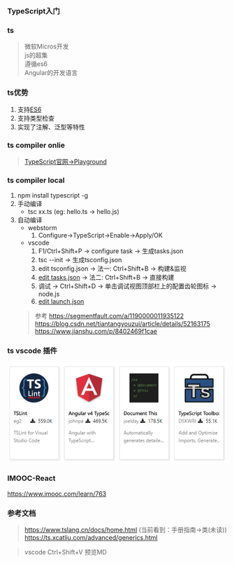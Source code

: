 ### TypeScript入门

### ts 
> 微软Micros开发  
> js的超集  
> 遵循es6  
> Angular的开发语言  

### ts优势
1. 支持[ES6](http://es6.ruanyifeng.com/)
2. 支持类型检查
3. 实现了注解、泛型等特性

### ts compiler onlie
> [TypeScript官网->Playground](http://www.typescriptlang.org/play/index.html)

### ts compiler local
1. npm install typescript -g
2. 手动编译
    * tsc xx.ts (eg: hello.ts -> hello.js)
3. 自动编译
    * webstorm
        1. Configure->TypeScript->Enable->Apply/OK
    * vscode
        1. F1/Ctrl+Shift+P -> configure task -> 生成tasks.json
        2. tsc --init -> 生成tsconfig.json
        3. edit tsconfig.json -> 法一: Ctrl+Shift+B -> 构建&监视
        4. [edit tasks.json](https://code.visualstudio.com/docs/editor/tasks) -> 法二: Ctrl+Shift+B -> 直接构建
        5. 调试 -> Ctrl+Shift+D -> 单击调试视图顶部栏上的配置齿轮图标 -> node.js
        6. [edit launch.json](https://code.visualstudio.com/docs/editor/debugging)
    > 参考
    > https://segmentfault.com/a/1190000011935122
    > https://blog.csdn.net/tiantangyouzui/article/details/52163175
    > https://www.jianshu.com/p/8402469f1cae

### ts vscode 插件
![pic](./464752.png)

### IMOOC-React
https://www.imooc.com/learn/763

### 参考文档
> https://www.tslang.cn/docs/home.html  (当前看到：手册指南->类(未读))
> https://ts.xcatliu.com/advanced/generics.html  


> vscode Ctrl+Shift+V 预览MD
